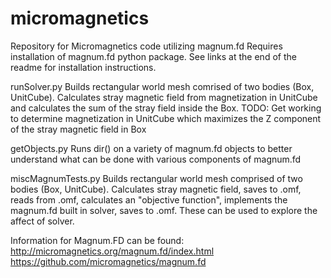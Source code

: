 # micromagnetics
Repository for Micromagnetics code utilizing magnum.fd 
Requires installation of magnum.fd python package. See links at the end of the readme for installation instructions.

runSolver.py
  Builds rectangular world mesh comrised of two bodies (Box, UnitCube). Calculates stray magnetic field from magnetization in UnitCube and calculates the sum of the stray field inside the Box. 
  TODO: Get working to determine magnetization in UnitCube which maximizes the Z component of the stray magnetic field in Box
  
getObjects.py
  Runs dir() on a variety of magnum.fd objects to better understand what can be done with various components of magnum.fd
  
miscMagnumTests.py
  Builds rectangular world mesh comprised of two bodies (Box, UnitCube). Calculates stray magnetic field, saves to .omf, reads from .omf, calculates an "objective function", implements the magnum.fd built in solver, saves to .omf. These can be used to explore the affect of solver.

Information for Magnum.FD can be found:
http://micromagnetics.org/magnum.fd/index.html
https://github.com/micromagnetics/magnum.fd


